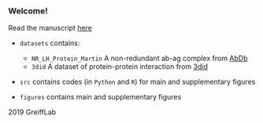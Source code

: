 ### Welcome!

Read the manuscript [here](bioarxiv_link)

* ```datasets``` contains:
	* ```NR_LH_Protein_Martin``` A non-redundant ab-ag complex from [AbDb](www.bioinf.org.uk/abs/abdb/) 
	* ```3did``` A dataset of protein-protein interaction from [3did](https://3did.irbbarcelona.org/)

* ```src``` contains codes (in ```Python``` and ```R```) for main and supplementary figures
* ```figures``` contains main and supplementary figures

2019 GreiffLab



